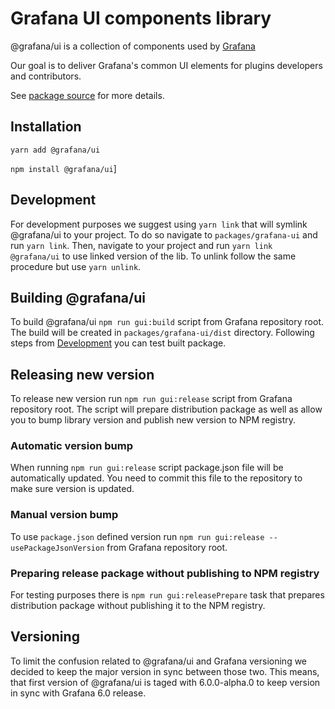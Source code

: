 # Grafana UI components library

@grafana/ui is a collection of components used by [Grafana](https://github.com/grafana/grafana)

Our goal is to deliver Grafana's common UI elements for plugins developers and contributors.

See [package source](https://github.com/grafana/grafana/tree/master/packages/grafana-ui) for more details.

## Installation

`yarn add @grafana/ui`

`npm install @grafana/ui`]

## Development

For development purposes we suggest using `yarn link` that will symlink @grafana/ui to your project. To do so navigate to `packages/grafana-ui` and run `yarn link`. Then, navigate to your project and run `yarn link @grafana/ui` to use linked version of the lib. To unlink follow the same procedure but use `yarn unlink`.


## Building @grafana/ui
To build @grafana/ui `npm run gui:build` script from Grafana repository root. The build will be created in `packages/grafana-ui/dist` directory. Following steps from [Development](#development) you can test built package.

## Releasing new version
To release new version run `npm run gui:release` script from Grafana repository root. The script will prepare distribution package as well as allow you to bump library version and publish new version to NPM registry.

### Automatic version bump
When running `npm run gui:release` script package.json file will be automatically updated. You need to commit this file to the repository to make sure version is updated.

### Manual version bump
To use `package.json` defined version run `npm run gui:release --usePackageJsonVersion` from Grafana repository root.

### Preparing release package without publishing to NPM registry
For testing purposes there is `npm run gui:releasePrepare` task that prepares distribution package without publishing it to the NPM registry.


## Versioning
To limit the confusion related to @grafana/ui and Grafana versioning we decided to keep the major version in sync between those two.
This means, that first version of @grafana/ui is taged with 6.0.0-alpha.0 to keep version in sync with Grafana 6.0 release.


